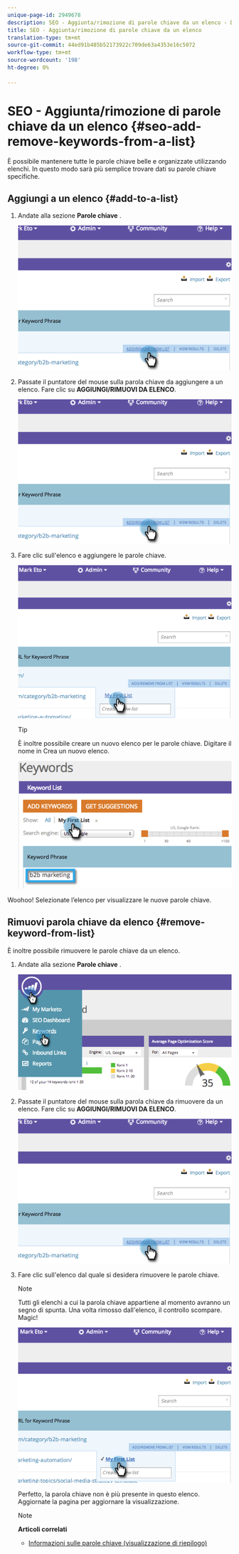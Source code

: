 ```yaml
---
unique-page-id: 2949678
description: SEO - Aggiunta/rimozione di parole chiave da un elenco - Documenti Marketo - Documentazione prodotto
title: SEO - Aggiunta/rimozione di parole chiave da un elenco
translation-type: tm+mt
source-git-commit: 44ed91b485b52173922c709de63a4353e16c5072
workflow-type: tm+mt
source-wordcount: '198'
ht-degree: 0%

---
```



# SEO - Aggiunta/rimozione di parole chiave da un elenco {#seo-add-remove-keywords-from-a-list}

È possibile mantenere tutte le parole chiave belle e organizzate utilizzando elenchi. In questo modo sarà più semplice trovare dati su parole chiave specifiche.

## Aggiungi a un elenco {#add-to-a-list}

1. Andate alla sezione **Parole chiave** .

   ![](assets/image2014-9-18-11-3a48-3a36.png)

1. Passate il puntatore del mouse sulla parola chiave da aggiungere a un elenco. Fare clic su **AGGIUNGI/RIMUOVI DA ELENCO**.

   ![](assets/image2014-9-18-11-3a48-3a42.png)

1. Fare clic sull&#39;elenco e aggiungere le parole chiave.

   ![](assets/image2014-9-18-11-3a48-3a47.png)

   >[!TIP]
   >
   >È inoltre possibile creare un nuovo elenco per le parole chiave. Digitare il nome in Crea un nuovo elenco.

   ![](assets/image2014-9-18-11-3a49-3a16.png)

Woohoo! Selezionate l’elenco per visualizzare le nuove parole chiave.

## Rimuovi parola chiave da elenco {#remove-keyword-from-list}

È inoltre possibile rimuovere le parole chiave da un elenco.

1. Andate alla sezione **Parole chiave** .

   ![](assets/image2014-9-18-11-3a49-3a55.png)

1. Passate il puntatore del mouse sulla parola chiave da rimuovere da un elenco. Fare clic su **AGGIUNGI/RIMUOVI DA ELENCO**.

   ![](assets/image2014-9-18-11-3a50-3a4.png)

1. Fare clic sull&#39;elenco dal quale si desidera rimuovere le parole chiave.

   >[!NOTE]
   >
   >Tutti gli elenchi a cui la parola chiave appartiene al momento avranno un segno di spunta. Una volta rimosso dall&#39;elenco, il controllo scompare. Magic!

   ![](assets/image2014-9-18-11-3a50-3a41.png)

   Perfetto, la parola chiave non è più presente in questo elenco. Aggiornate la pagina per aggiornare la visualizzazione.

   >[!NOTE]
   >
   >**Articoli correlati**
   >    
   >* [Informazioni sulle parole chiave (visualizzazione di riepilogo)](seo-understanding-keywords.md)

